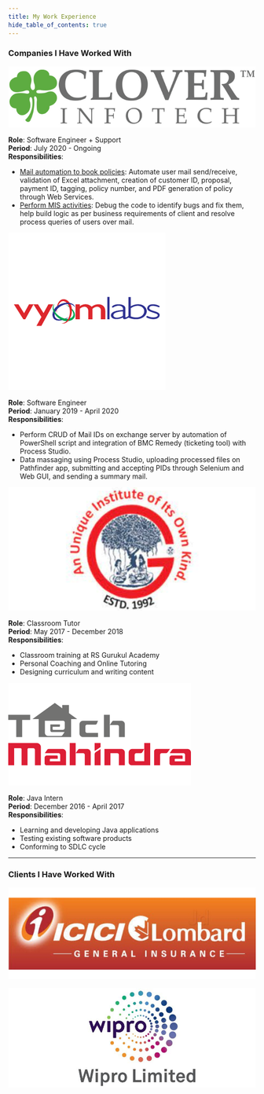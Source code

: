```yaml
---
title: My Work Experience
hide_table_of_contents: true
---
```


### Companies I Have Worked With

<div class="parent">

<div class="child1">
<div class="child11">

![ImageSize](/img/clover-infotech.jpg)

</div>

<div class="child12">

<b>Role</b>: Software Engineer + Support <br />
<b>Period</b>: July 2020 - Ongoing <br />
<b>Responsibilities</b>:  

<ul>
<li><u>Mail automation to book policies</u>: Automate user mail
send/receive, validation of Excel attachment, creation of
customer ID, proposal, payment ID, tagging, policy number,
and PDF generation of policy through Web Services.</li>
<li><u>Perform MIS activities</u>: Debug the code to identify bugs and
fix them, help build logic as per business requirements of
client and resolve process queries of users over mail.</li>
</ul>

</div>
</div>

<div class="child1">
<div class="child11">

![ImageSize](/img/vyomlabs.png)

</div>

<div class="child12">

<b>Role</b>: Software Engineer <br />
<b>Period</b>: January 2019 - April 2020<br />
<b>Responsibilities</b>: 

<ul>
<li>Perform CRUD of Mail IDs on exchange server by automation
of PowerShell script and integration of BMC Remedy
(ticketing tool) with Process Studio.</li>
<li>Data massaging using Process Studio, uploading processed
files on Pathfinder app, submitting and accepting PIDs
through Selenium and Web GUI, and sending a summary mail.</li>
</ul>

</div>
</div>

<div class="child1">
<div class="child11">

![ImageSize](/img/gurukul.png)

</div>

<div class="child12">

<b>Role</b>: Classroom Tutor <br />
<b>Period</b>: May 2017 - December 2018 <br />
<b>Responsibilities</b>: 
<ul> 
<li>Classroom training at RS Gurukul Academy</li>
<li>Personal Coaching and Online Tutoring</li>
<li>Designing curriculum and writing content</li>
</ul>
</div>
</div>

<div class="child1">
<div class="child11">

![ImageSize](/img/tech-mahindra.png)

</div>

<div class="child12">
<b>Role</b>: Java Intern <br />
<b>Period</b>: December 2016 - April 2017 <br />
<b>Responsibilities</b>: 
<ul> 
<li>Learning and developing Java applications</li>
<li>Testing existing software products</li>
<li>Conforming to SDLC cycle</li>
</ul> 
</div>
</div>

</div>


---

### Clients I Have Worked With

<div class="child2">
<div class="child31">

![ImageSize](/img/lombard.png)

</div>

<div class="child31">

![ImageSize](/img/wipro.jpg)

</div>
</div>
